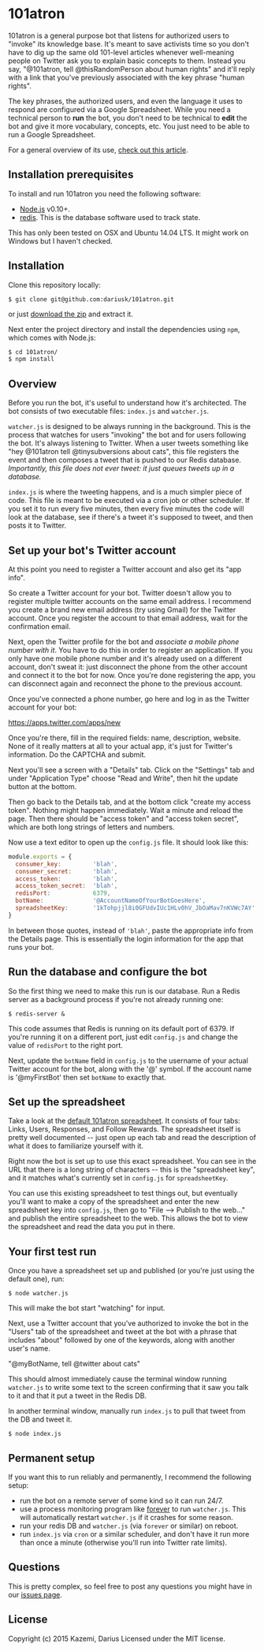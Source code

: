# 101atron

101atron is a general purpose bot that listens for authorized users to "invoke" its knowledge base. It's meant to save activists time so you don't have to dig up the same old 101-level articles whenever well-meaning people on Twitter ask you to explain basic concepts to them. Instead you say, "@101atron, tell @thisRandomPerson about human rights" and it'll reply with a link that you've previously associated with the key phrase "human rights".

The key phrases, the authorized users, and even the language it uses to respond are configured via a Google Spreadsheet. While you need a technical person to **run** the bot, you don't need to be technical to **edit** the bot and give it more vocabulary, concepts, etc. You just need to be able to run a Google Spreadsheet.

For a general overview of its use, [check out this article](http://feeltrain.com/blog/stay-woke/).

## Installation prerequisites

To install and run 101atron you need the following software:

* [Node.js](https://nodejs.org/) v0.10+.
* [redis](https://redis.io/topics/quickstart). This is the database software used to track state.

This has only been tested on OSX and Ubuntu 14.04 LTS. It might work on Windows but I haven't checked.

## Installation

Clone this repository locally:

`$ git clone git@github.com:dariusk/101atron.git`

or just [download the zip](https://github.com/dariusk/101atron/archive/master.zip) and extract it.

Next enter the project directory and install the dependencies using `npm`, which comes with Node.js:

```bash
$ cd 101atron/
$ npm install
```

## Overview

Before you run the bot, it's useful to understand how it's architected. The bot consists of two executable files: `index.js` and `watcher.js`.

`watcher.js` is designed to be always running in the background. This is the process that watches for users "invoking" the bot and for users following the bot. It's always listening to Twitter. When a user tweets something like "hey @101atron tell @tinysubversions about cats", this file registers the event and then composes a tweet that is pushed to our Redis database. *Importantly, this file does not ever tweet: it just queues tweets up in a database.*

`index.js` is where the tweeting happens, and is a much simpler piece of code. This file is meant to be executed via a cron job or other scheduler. If you set it to run every five minutes, then every five minutes the code will look at the database, see if there's a tweet it's supposed to tweet, and then posts it to Twitter.

## Set up your bot's Twitter account

At this point you need to register a Twitter account and also get its "app info".

So create a Twitter account for your bot. Twitter doesn't allow you to register multiple twitter accounts on the same email address. I recommend you create a brand new email address (try using Gmail) for the Twitter account. Once you register the account to that email address, wait for the confirmation email.

Next, open the Twitter profile for the bot and *associate a mobile phone number with it*. You have to do this in order to register an application. If you only have one mobile phone number and it's already used on a different account, don't sweat it: just disconnect the phone from the other account and connect it to the bot for now. Once you're done registering the app, you can disconnect again and reconnect the phone to the previous account.

Once you've connected a phone number, go here and log in as the Twitter account for your bot:

https://apps.twitter.com/apps/new

Once you're there, fill in the required fields: name, description, website. None of it really matters at all to your actual app, it's just for Twitter's information. Do the CAPTCHA and submit.

Next you'll see a screen with a "Details" tab. Click on the "Settings" tab and under "Application Type" choose "Read and Write", then hit the update button at the bottom.

Then go back to the Details tab, and at the bottom click "create my access token". Nothing might happen immediately. Wait a minute and reload the page. Then there should be "access token" and "access token secret", which are both long strings of letters and numbers.

Now use a text editor to open up the `config.js` file. It should look like this:

```javascript
module.exports = {
  consumer_key:         'blah',
  consumer_secret:      'blah',
  access_token:         'blah',
  access_token_secret:  'blah',
  redisPort:            6379,
  botName:              '@AccountNameOfYourBotGoesHere',
  spreadsheetKey:       '1kTohpjjl8i0GFUdvIUc1HLv0hV_JbOaMav7nKVWc7AY'
}
```

In between those quotes, instead of `'blah'`, paste the appropriate info from the Details page. This is essentially the login information for the app that runs your bot.

## Run the database and configure the bot

So the first thing we need to make this run is our database. Run a Redis server as a background process if you're not already running one:

`$ redis-server &`

This code assumes that Redis is running on its default port of 6379. If you're running it on a different port, just edit `config.js` and change the value of `redisPort` to the right port.

Next, update the `botName` field in `config.js` to the username of your actual Twitter account for the bot, along with the '@' symbol. If the account name is '@myFirstBot' then set `botName` to exactly that.

## Set up the spreadsheet

Take a look at the [default 101atron spreadsheet](https://docs.google.com/spreadsheets/d/1kTohpjjl8i0GFUdvIUc1HLv0hV_JbOaMav7nKVWc7AY/edit?usp=sharing). It consists of four tabs: Links, Users, Responses, and Follow Rewards. The spreadsheet itself is pretty well documented -- just open up each tab and read the description of what it does to familiarize yourself with it.

Right now the bot is set up to use this exact spreadsheet. You can see in the URL that there is a long string of characters -- this is the "spreadsheet key", and it matches what's currently set in `config.js` for `spreadsheetKey`.

You can use this existing spreadsheet to test things out, but eventually you'll want to make a copy of the spreadsheet and enter the new spreadsheet key into `config.js`, then go to "File --> Publish to the web..." and publish the entire spreadsheet to the web. This allows the bot to view the spreadsheet and read the data you put in there.

## Your first test run

Once you have a spreadsheet set up and published (or you're just using the default one), run:

`$ node watcher.js`

This will make the bot start "watching" for input.

Next, use a Twitter account that you've authorized to invoke the bot in the "Users" tab of the spreadsheet and tweet at the bot with a phrase that includes "about" followed by one of the keywords, along with another user's name.

"@myBotName, tell @twitter about cats"

This should almost immediately cause the terminal window running `watcher.js` to write some text to the screen confirming that it saw you talk to it and that it put a tweet in the Redis DB.

In another terminal window, manually run `index.js` to pull that tweet from the DB and tweet it.

`$ node index.js`

## Permanent setup

If you want this to run reliably and permanently, I recommend the following setup:

* run the bot on a remote server of some kind so it can run 24/7.
* use a process monitoring program like [forever](https://www.npmjs.com/package/forever) to run `watcher.js`. This will automatically restart `watcher.js` if it crashes for some reason.
* run your redis DB and `watcher.js` (via `forever` or similar) on reboot.
* run `index.js` via `cron` or a similar scheduler, and don't have it run more than once a minute (otherwise you'll run into Twitter rate limits).

## Questions

This is pretty complex, so feel free to post any questions you might have in our [issues page](https://github.com/dariusk/101atron/issues).

## License
Copyright (c) 2015 Kazemi, Darius
Licensed under the MIT license.
